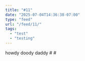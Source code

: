 ```yaml
---
title: "#11"
date: "2025-07-04T14:36:38-07:00"
type: "feed"
url: "/feed/11/"
tags:
  - "test"
  - "testing"
---
```


howdy doody daddy # #